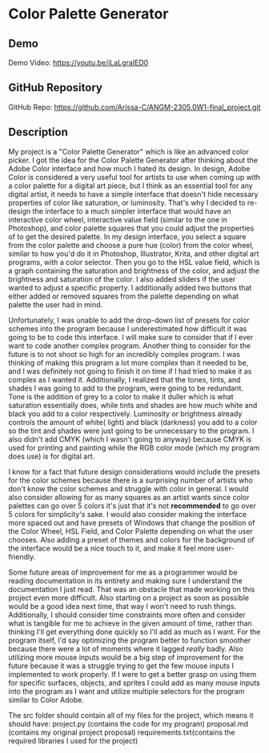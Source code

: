 # Color Palette Generator

## Demo
Demo Video: <https://youtu.be/jLaLgraIED0>

## GitHub Repository
GitHub Repo: <https://github.com/Arissa-C/ANGM-2305.0W1-final_project.git>

## Description
My project is a "Color Palette Generator" which is like an advanced color picker. I got the idea for the Color Palette Generator after thinking about the Adobe Color interface and how much I hated its design. In design, Adobe Color is considered a very useful tool for artists to use when coming up with a color palette for a digital art piece, but I think as an essential tool for any digital artist, it needs to have a simple interface that doesn't hide necessary properties of color like saturation, or luminosity. That's why I decided to re-design the interface to a much simpler interface that would have an interactive color wheel, interactive value field (similar to the one in Photoshop), and color palette squares that you could adjust the properties of to get the desired palette. In my design interface, you select a square from the color palette and choose a pure hue (color) from the color wheel, similar to how you'd do it in Photoshop, Illustrator, Krita, and other digital art programs, with a color selector. Then you go to the HSL value field, which is a graph containing the saturation and brightness of the color, and adjust the brightness and saturation of the color. I also added sliders if the user wanted to adjust a specific property. I additionally added two buttons that either added or removed squares from the palette depending on what palette the user had in mind.

Unfortunately, I was unable to add the drop-down list of presets for color schemes into the program because I underestimated how difficult it was going to be to code this interface. I will make sure to consider that if I ever want to code another complex program. Another thing to consider for the future is to not shoot so high for an incredibly complex program. I was thinking of making this program a lot more complex than it needed to be, and I was definitely not going to finish it on time if I had tried to make it as complex as I wanted it. Additionally, I realized that the tones, tints, and shades I was going to add to the program, were going to be redundant. Tone is the addition of grey to a color to make it duller which is what saturation essentially does, while tints and shades are how much white and black you add to a color respectively. Luminosity or brightness already controls the amount of white( light) and black (darkness) you add to a color so the tint and shades were just going to be unnecessary to the program. I also didn't add CMYK (which I wasn't going to anyway) because CMYK is used for printing and painting while the RGB color mode (which my program does use) is for digital art.

I know for a fact that future design considerations would include the presets for the color schemes because there is a surprising number of artists who don't know the color schemes and struggle with color in general. I would also consider allowing for as many squares as an artist wants since color palettes can go over 5 colors it's just that it's not **recommended** to go over 5 colors for simplicity's sake. I would also consider making the interface more spaced out and have presets of Windows that change the position of the Color Wheel, HSL Field, and Color Palette depending on what the user chooses. Also adding a preset of themes and colors for the background of the interface would be a nice touch to it, and make it feel more user-friendly. 

Some future areas of improvement for me as a programmer would be reading documentation in its entirety and making sure I understand the documentation I just read. That was an obstacle that made working on this project even more difficult. Also starting on a project as soon as possible would be a good idea next time, that way I won't need to rush things. Additionally, I should consider time constraints more often and consider what is tangible for me to achieve in the given amount of time, rather than thinking I'll get everything done quickly so I'll add as much as I want. For the program itself, I'd say optimizing the program better to function smoother because there were a lot of moments where it lagged *really* badly. Also utilizing more mouse inputs would be a big step of improvement for the future because it was a struggle trying to get the few mouse inputs I implemented to work properly. If I were to get a better grasp on using them for specific surfaces, objects, and sprites I could add as many mouse inputs into the program as I want and utilize multiple selectors for the program similar to Color Adobe.

The src folder should contain all of my files for the project, which means it should have:
project.py (contains the code for my program)
proposal.md (contains my original project proposal)
requirements.txt(contains the required libraries I used for the project)

